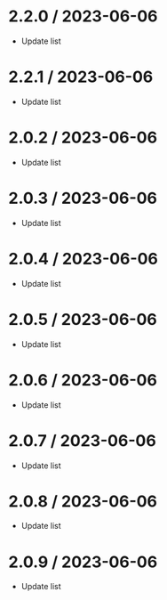 2.2.0 / 2023-06-06
====================

  * Update list

2.2.1 / 2023-06-06
====================

  * Update list

2.0.2 / 2023-06-06
====================

  * Update list

2.0.3 / 2023-06-06
====================

  * Update list

2.0.4 / 2023-06-06
====================

  * Update list

2.0.5 / 2023-06-06
====================

  * Update list

2.0.6 / 2023-06-06
====================

  * Update list

2.0.7 / 2023-06-06
====================

  * Update list

2.0.8 / 2023-06-06
====================

  * Update list

2.0.9 / 2023-06-06
====================

  * Update list

